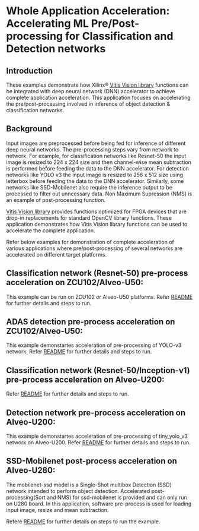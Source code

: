 # Whole Application Acceleration: Accelerating ML Pre/Post-processing for Classification and Detection networks

## Introduction

These examples demonstrate how Xilinx® [Vitis Vision library](https://github.com/Xilinx/Vitis_Libraries/tree/master/vision) functions can be integrated with deep neural network (DNN) accelerator to achieve complete application acceleration. This application focuses on accelerating the pre/post-processing involved in inference of object detection & classification networks.

## Background

Input images are preprocessed  before being fed for inference of different deep neural networks. The pre-processing steps vary from network to network. For example, for classification networks like Resnet-50 the input image is resized to 224 x 224 size and then channel-wise mean subtraction is performed before feeding the data to the DNN accelerator. For detection networks like YOLO v3 the input image is resized to 256 x 512 size using letterbox before feeding the data to the DNN accelerator. Similarly, some networks like SSD-Mobilenet also require the inference output to be processed to filter out unncessary data. Non Maximum Supression (NMS) is an example of post-processing function.


[Vitis Vision library](https://github.com/Xilinx/Vitis_Libraries/tree/master/vision) provides functions optimized for FPGA devices that are drop-in replacements for standard OpenCV library functions. These application demonstrates how Vitis Vision library functions can be used to accelerate the complete application.

Refer below examples for demonstration of complete acceleration of various applications where pre/post-processing of several networks are accelerated on different target platforms.


## Classification network (Resnet-50) pre-process acceleration on ZCU102/Alveo-U50:

This example can be run on ZCU102 or Alveo-U50 platforms. Refer [README](./resnet50_mt_py_waa/README.md) for further details and steps to run.

## ADAS detection pre-process acceleration on ZCU102/Alveo-U50:

This example demonstartes acceleration of pre-processing of YOLO-v3 network. Refer [README](./adas_detection_waa/README.md) for further details and steps to run.

## Classification network (Resnet-50/Inception-v1) pre-process acceleration on Alveo-U200:

Refer [README](./classification/README.md) for further details and steps to run.

## Detection network pre-process acceleration on Alveo-U200:

This example demonstartes acceleration of pre-processing of tiny_yolo_v3 network on Alveo-U200. Refer [README](./yolo/README.md) for further details and steps to run.

## SSD-Mobilenet post-process acceleration on Alveo-U280:
The mobilenet-ssd model is a Single-Shot multibox Detection (SSD) network intended to perform object detection. Accelerated post-processing(Sort and NMS) for ssd-mobilenet is provided and can only run on U280 board. In this application, software pre-process is used for loading input image, resize and mean subtraction.

Refere [README](ssd_mobilenet/README.md) for further details on steps to run the example.






